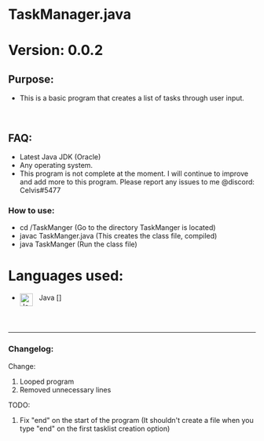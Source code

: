 # TaskManager.java
# Version: 0.0.2

## Purpose:

- This is a basic program that creates a list of tasks through user input.
<br />

## FAQ:
- Latest Java JDK (Oracle)
- Any operating system.
- This program is not complete at the moment. I will continue to improve and add more to this program. Please report any issues to me @discord: Celvis#5477

### How to use:
- cd /TaskManger (Go to the directory TaskManger is located)
- javac TaskManger.java (This creates the class file, compiled)
- java TaskManger (Run the class file)

# Languages used:
- Java
[<img align="left" alt="Java" width="26px" src="https://camo.githubusercontent.com/651195b8c66a9dd22316e672992077dbcecea4ca904b45a6681558ebc0ecc517/68747470733a2f2f75706c6f61642e77696b696d656469612e6f72672f77696b6970656469612f656e2f7468756d622f332f33302f4a6176615f70726f6772616d6d696e675f6c616e67756167655f6c6f676f2e7376672f33303070782d4a6176615f70726f6772616d6d696e675f6c616e67756167655f6c6f676f2e7376672e706e67" style="padding-right:10px;" />]

<br />
<br />

---

### Changelog:
Change:
1. Looped program
2. Removed unnecessary lines

TODO:
1. Fix "end" on the start of the program (It shouldn't create a file when you type "end" on the first tasklist creation option)
